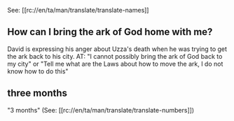See: [[rc://en/ta/man/translate/translate-names]]

## How can I bring the ark of God home with me? ##

David is expressing his anger about Uzza's death when he was trying to get the ark back to his city.  AT: "I cannot possibly bring the ark of God back to my city" or "Tell me what are the Laws about how to move the ark, I do not know how to do this"

## three months ##

"3 months"  (See: [[rc://en/ta/man/translate/translate-numbers]])